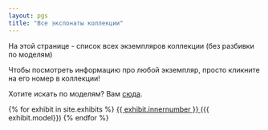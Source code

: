 ```yaml
---
layout: pgs
title: "Все экспонаты коллекции"
---
```


На этой странице - список всех экземпляров коллекции (без разбивки по моделям)

Чтобы посмотреть информацию про любой экземпляр, просто кликните на его номер в коллекции!

Хотите искать по моделям? Вам  <a href="https://yprits.github.io/museum">сюда</a>.

{% for exhibit in site.exhibits %}
<a href="{{ model.url | relative_url }}">
    {{ exhibit.innernumber }}
  </a>
  ({{ exhibit.model}})
{% endfor %}

